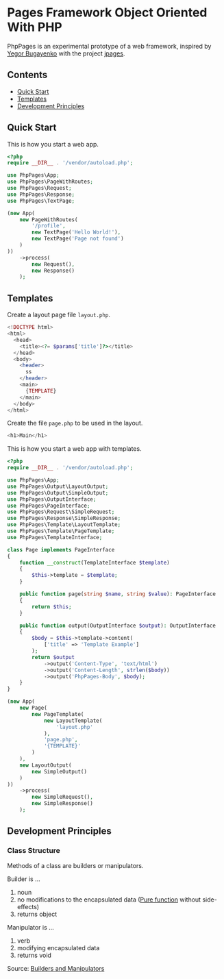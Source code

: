 # Pages Framework Object Oriented With PHP

PhpPages is an experimental prototype of a web framework, inspired by [Yegor Bugayenko](https://www.yegor256.com/) with the project [jpages](https://github.com/yegor256/jpages).

## Contents
- [Quick Start](#quick-start)
- [Templates](#templates)
- [Development Principles](#development-principles)

## Quick Start
This is how you start a web app.
```php
<?php
require __DIR__ . '/vendor/autoload.php';

use PhpPages\App;
use PhpPages\PageWithRoutes;
use PhpPages\Request;
use PhpPages\Response;
use PhpPages\TextPage;

(new App(
    new PageWithRoutes(
        '/profile',
        new TextPage('Hello World!'),
        new TextPage('Page not found')
    )
))
    ->process(
        new Request(),
        new Response()
    );
```

## Templates
Create a layout page file `layout.php`.
```php
<!DOCTYPE html>
<html>
  <head>
    <title><?= $params['title']?></title>
  </head>
  <body>
    <header>
      ss
    </header>
    <main>
      {TEMPLATE}
    </main>
  </body>
</html>
```

Create the file `page.php` to be used in the layout.
```php
<h1>Main</h1>
```

This is how you start a web app with templates.
```php
<?php
require __DIR__ . '/vendor/autoload.php';

use PhpPages\App;
use PhpPages\Output\LayoutOutput;
use PhpPages\Output\SimpleOutput;
use PhpPages\OutputInterface;
use PhpPages\PageInterface;
use PhpPages\Request\SimpleRequest;
use PhpPages\Response\SimpleResponse;
use PhpPages\Template\LayoutTemplate;
use PhpPages\Template\PageTemplate;
use PhpPages\TemplateInterface;

class Page implements PageInterface
{
    function __construct(TemplateInterface $template)
    {
        $this->template = $template;
    }

    public function page(string $name, string $value): PageInterface
    {
        return $this;
    }

    public function output(OutputInterface $output): OutputInterface
    {
        $body = $this->template->content(
            ['title' => 'Template Example']
        );
        return $output
            ->output('Content-Type', 'text/html')
            ->output('Content-Length', strlen($body))
            ->output('PhpPages-Body', $body);
    }
}

(new App(
    new Page(
        new PageTemplate(
            new LayoutTemplate(
                'layout.php'
            ),
            'page.php',
            '{TEMPLATE}'
        )
    ),
    new LayoutOutput(
        new SimpleOutput()
    )
))
    ->process(
        new SimpleRequest(),
        new SimpleResponse()
    );
```

## Development Principles
### Class Structure
Methods of a class are builders or manipulators.

Builder is ...
1. noun
2. no modifications to the encapsulated data ([Pure function](https://en.wikipedia.org/wiki/Pure_function) without side-effects)
3. returns object

Manipulator is ...
1. verb
2. modifying encapsulated data
3. returns void

Source: [Builders and Manipulators](https://www.yegor256.com/2018/08/22/builders-and-manipulators.html)